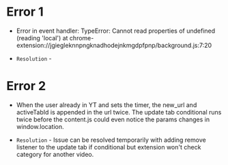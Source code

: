 # Error 1
- Error in event handler: TypeError: Cannot read properties of undefined (reading 'local') at chrome-extension://jgiegleknnpngknadhodejnkmgdpfpnp/background.js:7:20

- `Resolution` -

# Error 2
- When the user already in YT and sets the timer, the new_url and activeTabId is appended in the url twice.
  The update tab conditional runs twice before the content.js could even notice the params changes in window.location.

- `Resolution` - Issue can be resolved temporarily with adding remove listener to the update tab if conditional but extension won't check category for another video. 
  